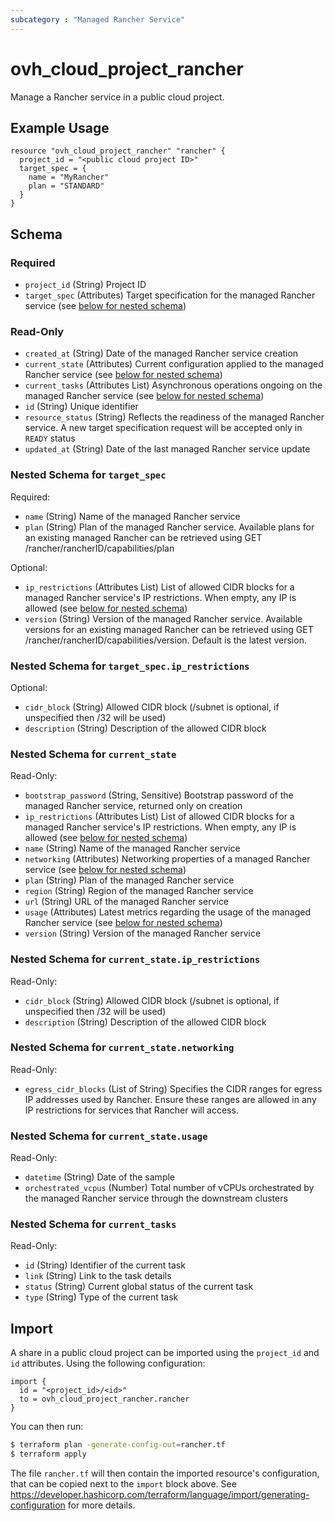 ```yaml
---
subcategory : "Managed Rancher Service"
---
```


# ovh_cloud_project_rancher

Manage a Rancher service in a public cloud project.

## Example Usage

```hcl
resource "ovh_cloud_project_rancher" "rancher" {
  project_id = "<public cloud project ID>"
  target_spec = {
    name = "MyRancher"
    plan = "STANDARD"
  }
}
```

## Schema

### Required

- `project_id` (String) Project ID
- `target_spec` (Attributes) Target specification for the managed Rancher service (see [below for nested schema](#nestedatt--target_spec))

### Read-Only

- `created_at` (String) Date of the managed Rancher service creation
- `current_state` (Attributes) Current configuration applied to the managed Rancher service (see [below for nested schema](#nestedatt--current_state))
- `current_tasks` (Attributes List) Asynchronous operations ongoing on the managed Rancher service (see [below for nested schema](#nestedatt--current_tasks))
- `id` (String) Unique identifier
- `resource_status` (String) Reflects the readiness of the managed Rancher service. A new target specification request will be accepted only in `READY` status
- `updated_at` (String) Date of the last managed Rancher service update

<a id="nestedatt--target_spec"></a>
### Nested Schema for `target_spec`

Required:

- `name` (String) Name of the managed Rancher service
- `plan` (String) Plan of the managed Rancher service. Available plans for an existing managed Rancher can be retrieved using GET /rancher/rancherID/capabilities/plan

Optional:

- `ip_restrictions` (Attributes List) List of allowed CIDR blocks for a managed Rancher service's IP restrictions. When empty, any IP is allowed (see [below for nested schema](#nestedatt--target_spec--ip_restrictions))
- `version` (String) Version of the managed Rancher service. Available versions for an existing managed Rancher can be retrieved using GET /rancher/rancherID/capabilities/version. Default is the latest version.

<a id="nestedatt--target_spec--ip_restrictions"></a>
### Nested Schema for `target_spec.ip_restrictions`

Optional:

- `cidr_block` (String) Allowed CIDR block (/subnet is optional, if unspecified then /32 will be used)
- `description` (String) Description of the allowed CIDR block



<a id="nestedatt--current_state"></a>
### Nested Schema for `current_state`

Read-Only:

- `bootstrap_password` (String, Sensitive) Bootstrap password of the managed Rancher service, returned only on creation
- `ip_restrictions` (Attributes List) List of allowed CIDR blocks for a managed Rancher service's IP restrictions. When empty, any IP is allowed (see [below for nested schema](#nestedatt--current_state--ip_restrictions))
- `name` (String) Name of the managed Rancher service
- `networking` (Attributes) Networking properties of a managed Rancher service (see [below for nested schema](#nestedatt--current_state--networking))
- `plan` (String) Plan of the managed Rancher service
- `region` (String) Region of the managed Rancher service
- `url` (String) URL of the managed Rancher service
- `usage` (Attributes) Latest metrics regarding the usage of the managed Rancher service (see [below for nested schema](#nestedatt--current_state--usage))
- `version` (String) Version of the managed Rancher service

<a id="nestedatt--current_state--ip_restrictions"></a>
### Nested Schema for `current_state.ip_restrictions`

Read-Only:

- `cidr_block` (String) Allowed CIDR block (/subnet is optional, if unspecified then /32 will be used)
- `description` (String) Description of the allowed CIDR block


<a id="nestedatt--current_state--networking"></a>
### Nested Schema for `current_state.networking`

Read-Only:

- `egress_cidr_blocks` (List of String) Specifies the CIDR ranges for egress IP addresses used by Rancher. Ensure these ranges are allowed in any IP restrictions for services that Rancher will access.


<a id="nestedatt--current_state--usage"></a>
### Nested Schema for `current_state.usage`

Read-Only:

- `datetime` (String) Date of the sample
- `orchestrated_vcpus` (Number) Total number of vCPUs orchestrated by the managed Rancher service through the downstream clusters



<a id="nestedatt--current_tasks"></a>
### Nested Schema for `current_tasks`

Read-Only:

- `id` (String) Identifier of the current task
- `link` (String) Link to the task details
- `status` (String) Current global status of the current task
- `type` (String) Type of the current task

## Import

A share in a public cloud project can be imported using the `project_id` and `id` attributes.
Using the following configuration:

```hcl
import {
  id = "<project_id>/<id>"
  to = ovh_cloud_project_rancher.rancher
}
```

You can then run:

```bash
$ terraform plan -generate-config-out=rancher.tf
$ terraform apply
```

The file `rancher.tf` will then contain the imported resource's configuration, that can be copied next to the `import` block above.
See https://developer.hashicorp.com/terraform/language/import/generating-configuration for more details.